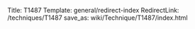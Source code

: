 Title: T1487
Template: general/redirect-index
RedirectLink: /techniques/T1487
save_as: wiki/Technique/T1487/index.html